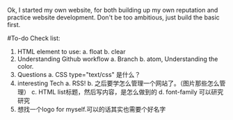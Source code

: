 Ok, I started my own website, for both building up my own reputation and practice website development.
Don't be too ambitious, just build the basic first.

#To-do Check list:
1. HTML element to use:
  a. float
  b. clear
2. Understanding Github workflow
  a. Branch
  b. atom, Understanding the color.
3. Questions
  a. CSS type="text/css" 是什么？
4. interesting Tech
  a. RSS!
  b. 之后要学怎么管理一个网站了。（图片那些怎么管理）
  c. HTML list标题，然后写内容，是怎么做到的
  d. font-family 可以研究研究
5. 想找一个logo for myself.可以的话其实也需要个好名字
